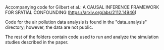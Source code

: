 Accompanying code for Gilbert et al.: A CAUSAL INFERENCE FRAMEWORK FOR SPATIAL CONFOUNDING (https://arxiv.org/abs/2112.14946)

Code for the air pollution data analysis is found in the "data_analysis" directory; however, the data are not public.

The rest of the folders contain code used to run and analyze the simulation studies described in the paper.
